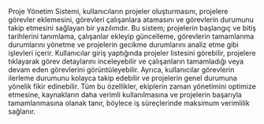 Proje Yönetim Sistemi, kullanıcıların projeler oluşturmasını, projelere görevler eklemesini, görevleri çalışanlara atamasını ve görevlerin durumunu takip etmesini sağlayan bir yazılımdır. Bu sistem; projelerin başlangıç ve bitiş tarihlerini tanımlama, çalışanlar ekleyip güncelleme, görevlerin tamamlanma durumlarını yönetme ve projelerin gecikme durumlarını analiz etme gibi işlevleri içerir. Kullanıcılar giriş yaptığında projeler listesini görebilir, projelere tıklayarak görev detaylarını inceleyebilir ve çalışanların tamamladığı veya devam eden görevlerini görüntüleyebilir. Ayrıca, kullanıcılar görevlerin ilerleme durumunu kolayca takip edebilir ve projelerin genel durumuna yönelik fikir edinebilir. Tüm bu özellikler, ekiplerin zaman yönetimini optimize etmesine, kaynakların daha verimli kullanılmasına ve projelerin başarıyla tamamlanmasına olanak tanır, böylece iş süreçlerinde maksimum verimlilik sağlanır.
